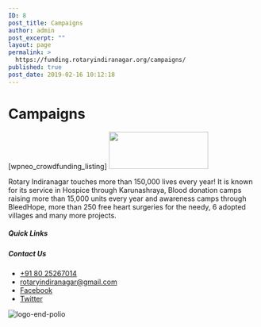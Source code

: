 ```yaml
---
ID: 8
post_title: Campaigns
author: admin
post_excerpt: ""
layout: page
permalink: >
  https://funding.rotaryindiranagar.org/campaigns/
published: true
post_date: 2019-02-16 10:12:18
---
```

<h1>Campaigns</h1>		
		[wpneo_crowdfunding_listing]		
										<img width="200" height="75" src="https://funding.rotaryindiranagar.org/wp-content/uploads/2019/03/rotary-logo.png" alt="" />											
		<p>Rotary Indiranagar touches more than 150,000 lives every year! It is known for its service in Hospice through Karunashraya, Blood donation camps raising more than 15,000 units every year and awareness camps through BleedHope, more than 250 free heart surgeries for the needy, 6 adopted villages and many more projects.</p>		
			<h5>Quick Links</h5>		
			<h5>Contact Us</h5>		
					<ul>
							<li >
					<a href="tel:+91 80 25267014">						
										+91 80 25267014
											</a>
									</li>
								<li >
					<a href="mailto:rotaryindiranagar@gmail.com">						
										rotaryindiranagar@gmail.com
											</a>
									</li>
								<li >
					<a href="https://www.facebook.com/groups/122507691097136/">						
										Facebook
											</a>
									</li>
								<li >
					<a href="https://twitter.com/RotaryBLR_INgr">						
										Twitter
											</a>
									</li>
						</ul>
										<img src="https://funding.rotaryindiranagar.org/wp-content/uploads/elementor/thumbs/logo-end-polio-o4sviyumdx5q5j0iq85uqji5sji3fn4gnlmex9awz8.png" title="logo-end-polio" alt="logo-end-polio" />